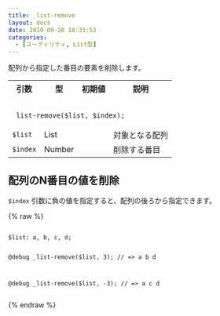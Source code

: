 ```yaml
---
title: _list-remove
layout: docs
date: 2019-09-28 18:33:53
categories:
  - [ユーティリティ, List型]
---
```


配列から指定した番目の要素を削除します。

<table>
  <tr>
    <th>引数</th>
    <th>型</th>
    <th>初期値</th>
    <th>説明</th>
  </tr>
  <tr>
    <td colspan="4">
      <pre class="language-scss"><code>
_list-remove($list, $index);
</code></pre>
    </td>
  </tr>
  <tr>
    <td><code>$list</code></td>
    <td>List</td>
    <td></td>
    <td>対象となる配列</td>
  </tr>
  <tr>
    <td><code>$index</code></td>
    <td>Number</td>
    <td></td>
    <td>削除する番目</td>
  </tr>
</table>

## 配列のN番目の値を削除

`$index` 引数に負の値を指定すると、配列の後ろから指定できます。

<div class="c demo">
  <div class="code">
    {% raw %}
      <pre class="language-scss"><code>
$list: a, b, c, d;

@debug _list-remove($list, 3);
// => a b d

@debug _list-remove($list, -3);
// => a c d
</code></pre>
    {% endraw %}
  </div>
</div>